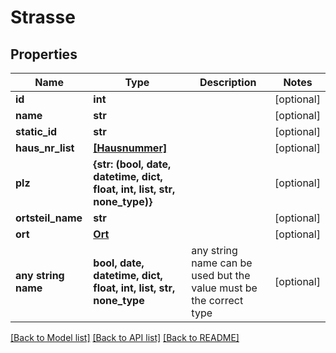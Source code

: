 # Strasse


## Properties
Name | Type | Description | Notes
------------ | ------------- | ------------- | -------------
**id** | **int** |  | [optional] 
**name** | **str** |  | [optional] 
**static_id** | **str** |  | [optional] 
**haus_nr_list** | [**[Hausnummer]**](Hausnummer.md) |  | [optional] 
**plz** | **{str: (bool, date, datetime, dict, float, int, list, str, none_type)}** |  | [optional] 
**ortsteil_name** | **str** |  | [optional] 
**ort** | [**Ort**](Ort.md) |  | [optional] 
**any string name** | **bool, date, datetime, dict, float, int, list, str, none_type** | any string name can be used but the value must be the correct type | [optional]

[[Back to Model list]](../README.md#documentation-for-models) [[Back to API list]](../README.md#documentation-for-api-endpoints) [[Back to README]](../README.md)



